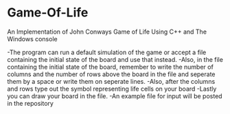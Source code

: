 # Game-Of-Life
An Implementation of John Conways Game of Life Using C++ and The Windows console

-The program can run a default simulation of the game or accept a file containing the initial state of the board and use that instead.
-Also, in the file containing the initial state of the board, remember to write the number of columns and the number of rows above the board in the file and seperate them by a space or write them on seperate lines.
-Also, after the columns and rows type out the symbol representing life cells on your board
-Lastly you can draw your board in the file.
-An example file for input will be posted in the repository

